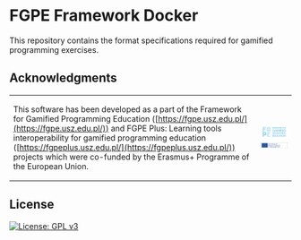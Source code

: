 # FGPE Framework Docker

This repository contains the format specifications required for gamified programming exercises.

## Acknowledgments

<table cellspacing="0" cellpadding="0" border=0>
<tr border=0>
<td border=0>

This software has been developed as a part of the Framework for Gamified Programming Education ([https://fgpe.usz.edu.pl/](https://fgpe.usz.edu.pl/)) and FGPE Plus: Learning tools interoperability for gamified programming education ([https://fgpeplus.usz.edu.pl/](https://fgpeplus.usz.edu.pl/)) projects which were co-funded by the Erasmus+ Programme of the European Union.

</td>
<td border=0>

![Framework for Gamified Programming Education project](docs/logo_FGPE.jpg) ![Erasmus+](docs/logo_erasmus.jpg)

</td>
</tr>
</table>

## License

[![License: GPL v3](https://img.shields.io/badge/License-GPLv3-blue.svg)](https://www.gnu.org/licenses/gpl-3.0)
